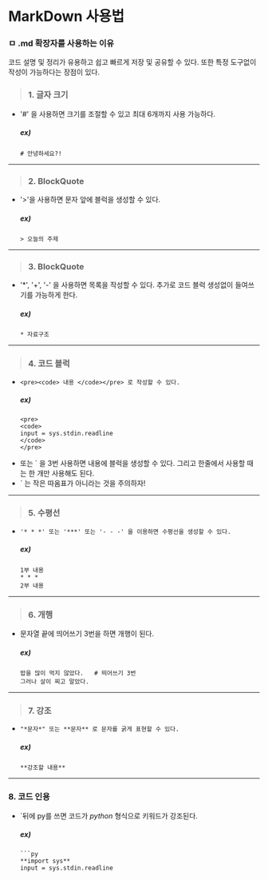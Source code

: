 # MarkDown 사용법
### ㅁ .md 확장자를 사용하는 이유
코드 설명 및 정리가 유용하고 쉽고 빠르게 저장 및 공유할 수 있다.
또한 특정 도구없이 작성이 가능하다는 장점이 있다.   
    
    
> ### 1. 글자 크기
* '#' 을 사용하면 크기를 조절할 수 있고 최대 6개까지 사용 가능하다.   
    ##### ex)
    ```
    # 안녕하세요?!
    ```
***

> ### 2. BlockQuote
* '>'을 사용하면 문자 앞에 블럭을 생성할 수 있다.    
    ##### ex)
    ```
    > 오늘의 주제
    ```
***

> ### 3. BlockQuote
* '*', '+', '-' 을 사용하면 목록을 작성할 수 있다.
    추가로 코드 블럭 생성없이 들여쓰기를 가능하게 한다.
    ##### ex)
    ```
    * 자료구조
    ```
***

> ### 4. 코드 블럭
* ```<pre><code> 내용 </code></pre> 로 작성할 수 있다.```
    ##### ex)
    ```
    <pre>
    <code>
    input = sys.stdin.readline
    </code>
    </pre>
    ```
* 또는 ` 을 3번 사용하면 내용에 블럭을 생성할 수 있다. 그리고 한줄에서 사용할 때는 한 개만 사용해도 된다.
* ` 는 작은 따옴표가 아니라는 것을 주의하자!
***

> ### 5. 수평선
* ```'* * *' 또는 '***' 또는 '- - -' 을 이용하면 수평선을 생성할 수 있다.```
    ##### ex)
    ```
    1부 내용
    * * *
    2부 내용
    ```
***
    
> ### 6. 개행
* 문자열 끝에 띄어쓰기 3번을 하면 개행이 된다.
    ##### ex)
    ```
    밥을 많이 먹지 않았다.   # 띄어쓰기 3번
    그러나 살이 찌고 말았다.
    ```
***

> ### 7. 강조
*   `"*문자*" 또는 **문자** 로 문자를 굵게 표현할 수 있다.`
    ##### ex)
    ```
    **강조할 내용**
    ```
 ***

 ### 8. 코드 인용
 * `뒤에 py를 쓰면 코드가 *python* 형식으로 키워드가 강조된다.
    ##### ex)
    ```
    ```py
    **import sys**
    input = sys.stdin.readline